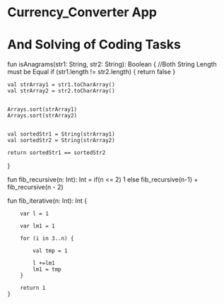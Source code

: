  # Currency_Converter App
# And Solving of Coding Tasks

fun isAnagrams(str1: String, str2: String): Boolean {
    //Both String Length must be Equal
    if (str1.length != str2.length) {
        return false
    }

    val strArray1 = str1.toCharArray()
    val strArray2 = str2.toCharArray()

   
    Arrays.sort(strArray1)
    Arrays.sort(strArray2)


    val sortedStr1 = String(strArray1)
    val sortedStr2 = String(strArray2)

    return sortedStr1 == sortedStr2
}


fun fib_recursive(n: Int): Int = if(n <= 2) 1 else fib_recursive(n-1) + fib_recursive(n - 2)

fun fib_iterative(n: Int): Int {

        var l = 1

        var lm1 = 1

        for (i in 3..n) {

            val tmp = 1

            l +=lm1
            lm1 = tmp
        }

        return 1
    }
